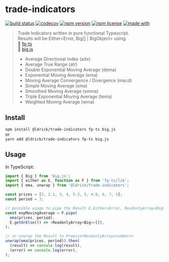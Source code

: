 # trade-indicators

[![build status](https://img.shields.io/github/workflow/status/ldrick/trade-indicators/Test)](https://github.com/ldrick/trade-indicators/actions?query=workflow%3ATest)
[![codecov](https://img.shields.io/codecov/c/github/ldrick/trade-indicators/main)](https://codecov.io/gh/ldrick/trade-indicators)
[![npm version](https://img.shields.io/npm/v/@ldrick/trade-indicators?color=blue)](https://www.npmjs.com/package/@ldrick/trade-indicators)
[![npm license](https://img.shields.io/npm/l/@ldrick/trade-indicators)](https://www.npmjs.com/package/@ldrick/trade-indicators)
[![made with](https://img.shields.io/github/languages/top/ldrick/trade-indicators)](https://www.typescriptlang.org/)

> Trade Indicators written in pure functional Typescript. \
> Results will be Either<Error, Big[] | BigObject> using: \
> 🚀 [fp-ts](https://github.com/gcanti/fp-ts) \
> 🌟 [big.js](https://github.com/MikeMcl/big.js/)
>
> - Average Directional Index (adx)
> - Average True Range (atr)
> - Double Exponential Moving Average (dema)
> - Exponential Moving Average (ema)
> - Moving Average Convergence / Divergence (macd)
> - Simple Moving Average (sma)
> - Smoothed Moving Average (smma)
> - Triple Exponential Moving Average (tema)
> - Weighted Moving Average (wma)

## Install

`npm install @ldrick/trade-indicators fp-ts big.js` \
or \
`yarn add @ldrick/trade-indicators fp-ts big.js`

## Usage

In TypeScript:

```typescript
import { Big } from 'big.js';
import { either as E, function as F } from 'fp-ts/lib';
import { ema, unwrap } from '@ldrick/trade-indicators';

const prices = [3, 2.1, 3, 4, 5.3, 5, 4.8, 6, 7, 5];
const period = 3;

// possible usage to pipe the Result E.Either<Error, ReadonlyArray<Big>>
const expMovingAverage = F.pipe(
  ema(prices, period),
  E.getOrElse(() => <ReadonlyArray<Big>>[]),
);

// or unwrap the Result to Promise<ReadonlyArray<number>>
unwrap(ema(prices, period)).then(
  (result) => console.log(result),
  (error) => console.log(error),
);
```

